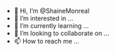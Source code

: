 - 👋 Hi, I’m @ShaineMonreal
- 👀 I’m interested in ...
- 🌱 I’m currently learning ...
- 💞️ I’m looking to collaborate on ...
- 📫 How to reach me ...

<!---
ShaineMonreal/ShaineMonreal is a ✨ special ✨ repository because its `README.md` (this file) appears on your GitHub profile.
You can click the Preview link to take a look at your changes.
--->
